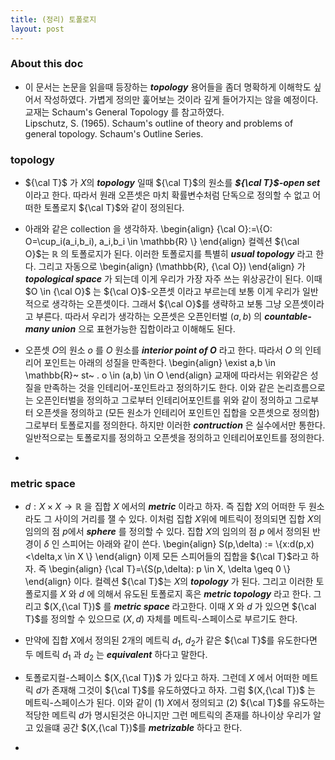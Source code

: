 ```yaml
---
title: (정리) 토폴로지
layout: post 
---
```


### About this doc 

- 이 문서는 논문을 읽을때 등장하는 ***topology*** 용어들을 좀더 명확하게 이해학도 싶어서 작성하였다. 가볍게 정의만 훑어보는 것이라 깊게 들어가지는 않을 예정이다. 교재는 Schaum's General Topology 를 참고하였다. <br/>
Lipschutz, S. (1965). Schaum's outline of theory and problems of general topology. Schaum's Outline Series.

### topology 

- ${\cal T}$ 가 $X$의 ***topology*** 일때 ${\cal T}$의 원소를 ***${\cal T}$-open set*** 이라고 한다. 따라서 원래 오픈셋은 마치 확률변수처럼 단독으로 정의할 수 없고 어떠한 토폴로지 ${\cal T}$와 같이 정의된다. 

- 아래와 같은 collection 을 생각하자. 
\begin{align}
{\cal O}:=\\{O: O=\cup_i(a_i,b_i), a_i,b_i \in \mathbb{R} \\} 
\end{align}
컬렉션 ${\cal O}$는 $\mathbb{R}$ 의 토폴로지가 된다. 이러한 토폴로지를 특별히 ***usual topology*** 라고 한다. 그리고 자동으로 
\begin{align}
(\mathbb{R}, {\cal O})
\end{align}
가 ***topological space*** 가 되는데 이게 우리가 가장 자주 쓰는 위상공간이 된다. 이때 $O \in {\cal O}$ 는 ${\cal O}$-오픈셋 이라고 부르는데 보통 이게 우리가 일반적으로 생각하는 오픈셋이다. 그래서 ${\cal O}$를 생략하고 보통 그냥 오픈셋이라고 부른다. 따라서 우리가 생각하는 오픈셋은 오픈인터벌 $(a,b)$ 의 ***countable-many union*** 으로 표현가능한 집합이라고 이해해도 된다. 

- 오픈셋 $O$의 원소 $o$ 를 $O$ 원소를 ***interior point of $O$*** 라고 한다. 따라서 $O$ 의 인테리어 포인트는 아래의 성질을 만족한다. 
\begin{align}
\exist a,b \in \mathbb{R}~ st~ . o \in (a,b) \in O 
\end{align}
교재에 따라서는 위와같은 성질을 만족하는 것을 인테리어-포인트라고 정의하기도 한다. 이와 같은 논리흐름으로는 오픈인터벌을 정의하고 그로부터 인테리어포인트를 위와 같이 정의하고 그로부터 오픈셋을 정의하고 (모든 원소가 인테리어 포인트인 집합을 오픈셋으로 정의함) 그로부터 토폴로지를 정의한다. 하지만 이러한 ***contruction*** 은 실수에서만 통한다. 일반적으로는 토폴로지를 정의하고 오픈셋을 정의하고 인테리어포인트를 정의한다. 

- 


### metric space 

- $d:X \times X \to \mathbb{R}$ 을 집합 $X$ 에서의 ***metric*** 이라고 하자. 즉 집합 $X$의 어떠한 두 원소라도 그 사이의 거리를 잴 수 있다. 이처럼 집합 $X$위에 메트릭이 정의되면 집합 $X$의 임의의 점 $p$에서 ***sphere*** 를 정의할 수 있다. 집합 $X$의 임의의 점 $p$ 에서 정의된 반경이 $\delta$ 인 스피어는 아래와 같이 쓴다. 
\begin{align}
S(p,\delta) := \\{x:d(p,x)<\delta,x \in X \\}
\end{align}
이제 모든 스피어들의 집합을 ${\cal T}$라고 하자. 즉 
\begin{align}
{\cal T}=\\{S(p,\delta): p \in X, \delta \geq 0  \\}
\end{align}
이다. 컬렉션 ${\cal T}$는 $X$의 ***topology*** 가 된다. 그리고 이러한 토폴로지를 $X$ 와 $d$ 에 의해서 유도된 토폴로지 혹은 ***metric topology*** 라고 한다. 그리고 $(X,{\cal T})$ 를 ***metric space*** 라고한다. 이때 $X$ 와 $d$ 가 있으면 ${\cal T}$를 정의할 수 있으므로 $(X,d)$ 자체를 메트릭-스페이스로 부르기도 한다. 

- 만약에 집합 $X$에서 정의된 2개의 메트릭 $d_1$, $d_2$가 같은 ${\cal T}$를 유도한다면 두 메트릭 $d_1$ 과 $d_2$ 는 ***equivalent*** 하다고 말한다. 

- 토폴로지컬-스페이스 $(X,{\cal T})$ 가 있다고 하자. 그런데 $X$ 에서 어떠한 메트릭 $d$가 존재해 그것이 ${\cal T}$를 유도하였다고 하자. 그럼 $(X,{\cal T})$ 는 메트릭-스페이스가 된다. 이와 같이 (1) $X$에서 정의되고 (2) ${\cal T}$를 유도하는 적당한 메트릭 $d$가 명시된것은 아니지만 그런 메트릭의 존재를 하나이상 우리가 알고 있을떄 공간 $(X,{\cal T})$를 ***metrizable*** 하다고 한다. 

- 
